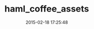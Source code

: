 ---
layout: post
title:  "haml_coffee_assets"
repo:   "netzpirat/haml_coffee_assets"
date:   2015-02-18 17:25:48
gemurl: https://github.com/netzpirat/haml_coffee_assets
---